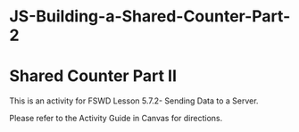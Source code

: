 # JS-Building-a-Shared-Counter-Part-2
# Shared Counter Part II

This is an activity for FSWD Lesson 5.7.2- Sending Data to a Server.

Please refer to the Activity Guide in Canvas for directions.

